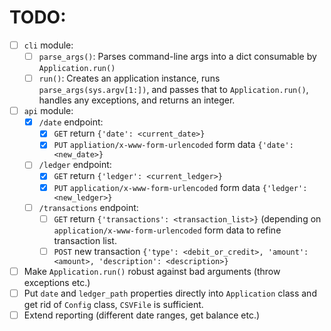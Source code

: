 # TODO:

- [ ] `cli` module:
    - [ ] `parse_args()`: Parses command-line args into a dict consumable by `Application.run()`
    - [ ] `run()`: Creates an application instance, runs `parse_args(sys.argv[1:])`,
      and passes that to `Application.run()`, handles any exceptions, and returns
      an integer.
- [ ] `api` module:
    - [x] `/date` endpoint:
        - [x] `GET` return `{'date': <current_date>}`
        - [x] `PUT` `appliation/x-www-form-urlencoded` form data `{'date': <new_date>}`
    - [ ] `/ledger` endpoint:
        - [x] `GET` return `{'ledger': <current_ledger>}`
        - [x] `PUT` `application/x-www-form-urlencoded` form data `{'ledger': <new_ledger>}`
    - [ ] `/transactions` endpoint:
        - [ ] `GET` return `{'transactions': <transaction_list>}` (depending on `application/x-www-form-urlencoded` form data to refine transaction list.
        - [ ] `POST` new transaction `{'type': <debit_or_credit>, 'amount': <amount>, 'description': <description>}`

- [ ] Make `Application.run()` robust against bad arguments (throw exceptions etc.)
- [ ] Put `date` and `ledger_path` properties directly into `Application` class and get rid of `Config` class, `CSVFile` is sufficient.
- [ ] Extend reporting (different date ranges, get balance etc.)
